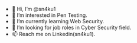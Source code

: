 - 👋 Hi, I’m @sn4ku1
- 👀 I’m interested in Pen Testing.
- 🌱 I’m currently learning Web Security.
- 💞️ I’m looking for job roles in Cyber Security field.
- 📫 Reach me on Linkedin(sn4ku1).
<!---
nakultf/nakultf is a ✨ special ✨ repository because its `README.md` (this file) appears on your GitHub profile.
You can click the Preview link to take a look at your changes.
--->
